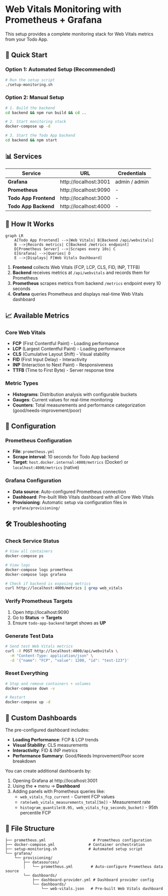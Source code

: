# Web Vitals Monitoring with Prometheus + Grafana

This setup provides a complete monitoring stack for Web Vitals metrics from your Todo App.

## 🚀 Quick Start

### Option 1: Automated Setup (Recommended)
```bash
# Run the setup script
./setup-monitoring.sh
```

### Option 2: Manual Setup
```bash
# 1. Build the backend
cd backend && npm run build && cd ..

# 2. Start monitoring stack
docker-compose up -d

# 3. Start the Todo App backend
cd backend && npm start
```

## 📊 Services

| Service | URL | Credentials |
|---------|-----|-------------|
| **Grafana** | http://localhost:3001 | admin / admin |
| **Prometheus** | http://localhost:9090 | - |
| **Todo App Frontend** | http://localhost:3000 | - |
| **Todo App Backend** | http://localhost:4000 | - |

## 🎯 How It Works

```mermaid
graph LR
    A[Todo App Frontend] -->|Web Vitals| B[Backend /api/webvitals]
    B -->|Records metrics| C[Backend /metrics endpoint]
    D[Prometheus Server] -->|Scrapes every 10s| C
    E[Grafana] -->|Queries| D
    E -->|Displays| F[Web Vitals Dashboard]
```

1. **Frontend** collects Web Vitals (FCP, LCP, CLS, FID, INP, TTFB)
2. **Backend** receives metrics at `/api/webvitals` and records them for Prometheus
3. **Prometheus** scrapes metrics from backend `/metrics` endpoint every 10 seconds
4. **Grafana** queries Prometheus and displays real-time Web Vitals dashboard

## 📈 Available Metrics

### Core Web Vitals
- **FCP** (First Contentful Paint) - Loading performance
- **LCP** (Largest Contentful Paint) - Loading performance  
- **CLS** (Cumulative Layout Shift) - Visual stability
- **FID** (First Input Delay) - Interactivity
- **INP** (Interaction to Next Paint) - Responsiveness
- **TTFB** (Time to First Byte) - Server response time

### Metric Types
- **Histograms**: Distribution analysis with configurable buckets
- **Gauges**: Current values for real-time monitoring
- **Counters**: Total measurements and performance categorization (good/needs-improvement/poor)

## 🔧 Configuration

### Prometheus Configuration
- **File**: `prometheus.yml`
- **Scrape interval**: 10 seconds for Todo App backend
- **Target**: `host.docker.internal:4000/metrics` (Docker) or `localhost:4000/metrics` (native)

### Grafana Configuration
- **Data source**: Auto-configured Prometheus connection
- **Dashboard**: Pre-built Web Vitals dashboard with all Core Web Vitals
- **Provisioning**: Automatic setup via configuration files in `grafana/provisioning/`

## 🛠 Troubleshooting

### Check Service Status
```bash
# View all containers
docker-compose ps

# View logs
docker-compose logs prometheus
docker-compose logs grafana

# Check if backend is exposing metrics
curl http://localhost:4000/metrics | grep web_vitals
```

### Verify Prometheus Targets
1. Open http://localhost:9090
2. Go to **Status** → **Targets**
3. Ensure `todo-app-backend` target shows as **UP**

### Generate Test Data
```bash
# Send test Web Vitals metrics
curl -X POST http://localhost:4000/api/webvitals \
  -H "Content-Type: application/json" \
  -d '{"name": "FCP", "value": 1200, "id": "test-123"}'
```

### Reset Everything
```bash
# Stop and remove containers + volumes
docker-compose down -v

# Restart
docker-compose up -d
```

## 🎨 Custom Dashboards

The pre-configured dashboard includes:
- **Loading Performance**: FCP & LCP trends
- **Visual Stability**: CLS measurements
- **Interactivity**: FID & INP metrics  
- **Performance Summary**: Good/Needs Improvement/Poor score breakdown

You can create additional dashboards by:
1. Opening Grafana at http://localhost:3001
2. Using the **+** menu → **Dashboard**
3. Adding panels with Prometheus queries like:
   - `web_vitals_fcp_current` - Current FCP values
   - `rate(web_vitals_measurements_total[5m])` - Measurement rate
   - `histogram_quantile(0.95, web_vitals_fcp_seconds_bucket)` - 95th percentile FCP

## 📁 File Structure

```
├── prometheus.yml                     # Prometheus configuration
├── docker-compose.yml               # Container orchestration
├── setup-monitoring.sh              # Automated setup script
└── grafana/
    └── provisioning/
        ├── datasources/
        │   └── prometheus.yml        # Auto-configure Prometheus data source
        └── dashboards/
            ├── dashboard-provider.yml # Dashboard provider config
            └── dashboards/
                └── web-vitals.json   # Pre-built Web Vitals dashboard
```